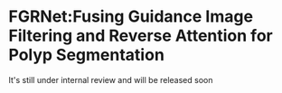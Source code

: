 # FGRNet:Fusing Guidance Image Filtering and Reverse Attention for Polyp Segmentation
It's still under internal review and will be released soon
